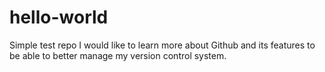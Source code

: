 # hello-world
Simple test repo
I would like to learn more about Github and its features to be able to better manage my version control system.
